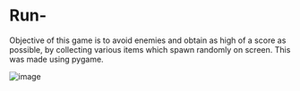 # Run-
Objective of this game is to avoid enemies and obtain as high of a score as possible, by collecting various items which spawn randomly on screen. This was made using pygame.

![image](https://user-images.githubusercontent.com/112971529/212562797-4fde5713-0ac5-4b65-95b8-eb3e99c807e3.png)
